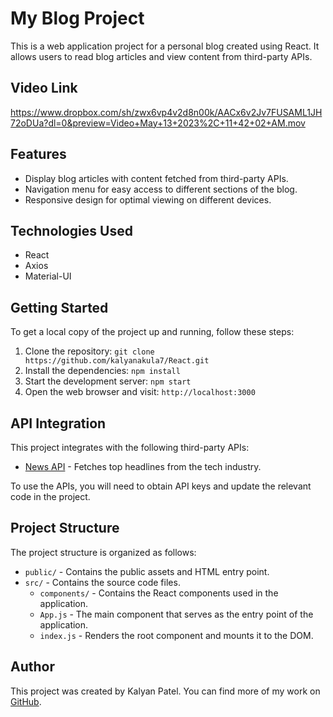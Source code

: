 # My Blog Project

This is a web application project for a personal blog created using React. It allows users to read blog articles and view content from third-party APIs.

## Video Link
https://www.dropbox.com/sh/zwx6vp4v2d8n00k/AACx6v2Jv7FUSAML1JH72oDUa?dl=0&preview=Video+May+13+2023%2C+11+42+02+AM.mov

## Features

- Display blog articles with content fetched from third-party APIs.
- Navigation menu for easy access to different sections of the blog.
- Responsive design for optimal viewing on different devices.

## Technologies Used

- React
- Axios
- Material-UI

## Getting Started

To get a local copy of the project up and running, follow these steps:

1. Clone the repository: `git clone https://github.com/kalyanakula7/React.git`
2. Install the dependencies: `npm install`
3. Start the development server: `npm start`
4. Open the web browser and visit: `http://localhost:3000`

## API Integration

This project integrates with the following third-party APIs:

- [News API](https://newsapi.org/) - Fetches top headlines from the tech industry.

To use the APIs, you will need to obtain API keys and update the relevant code in the project.

## Project Structure

The project structure is organized as follows:

- `public/` - Contains the public assets and HTML entry point.
- `src/` - Contains the source code files.
  - `components/` - Contains the React components used in the application.
  - `App.js` - The main component that serves as the entry point of the application.
  - `index.js` - Renders the root component and mounts it to the DOM.

## Author

This project was created by Kalyan Patel. You can find more of my work on [GitHub](https://github.com/kalyanpatel).

